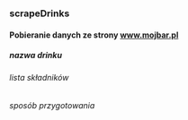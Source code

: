 ### scrapeDrinks

#### Pobieranie danych ze strony www.mojbar.pl
##### nazwa drinku
###### lista składników
###### sposób przygotowania
